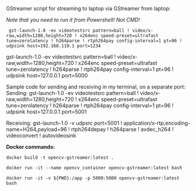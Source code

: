 GStreamer script for streaming to laptop via GStreamer from laptop:

*Note that you need to run it from Powershell! Not CMD!*

` gst-launch-1.0 -ev videotestsrc pattern=ball ! video/x-raw,width=1280,height=720 ! x264enc speed-preset=ultrafast tune=zerolatency ! h264parse ! rtph264pay config-interval=1 pt=96 ! udpsink host=192.168.110.1 port=1234`

gst-launch-1.0 -ev videotestsrc pattern=ball ! video/x-raw,width=1280,height=720 ! x264enc speed-preset=ultrafast tune=zerolatency ! h264parse ! rtph264pay config-interval=1 pt=96 ! udpsink host=127.0.0.1 port=5000

Sample code for sending and receiving in my terminal, on a separate port:
Sending:
gst-launch-1.0 -ev videotestsrc pattern=ball ! video/x-raw,width=1280,height=720 ! x264enc speed-preset=ultrafast tune=zerolatency ! h264parse ! rtph264pay config-interval=1 pt=96 ! udpsink host=127.0.0.1 port=5001 

Receiving:
gst-launch-1.0 -v udpsrc port=5001 ! application/x-rtp,encoding-name=H264,payload=96 ! rtph264depay ! h264parse ! avdec_h264 ! videoconvert ! autovideosink



**Docker commands:**

`docker build -t opencv-gstreamer:latest .`


`docker run -it --name opencv_container opencv-gstreamer:latest bash`

`docker run -it -v ${PWD}:/app -p 5000:5000 opencv-gstreamer:latest bash`